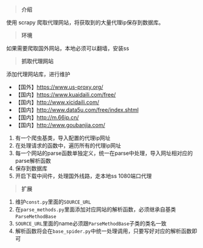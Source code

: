 > **介绍**

使用 scrapy 爬取代理网站，将获取到的大量代理ip保存到数据库。

> **环境**

如果需要爬取国外网站，本地必须可以翻墙，安装ss

> **抓取代理网站**

添加代理网站库，进行维护
* 【国外】https://www.us-proxy.org/
* 【国内】https://www.kuaidaili.com/free/
* 【国内】http://www.xicidaili.com/
* 【国内】http://www.data5u.com/free/index.shtml
* 【国内】http://m.66ip.cn/
* 【国内】http://www.goubanjia.com/

1. 有一个爬虫基类，导入配置的代理ip网址
2. 在处理请求的函数中，遍历所有的代理ip网址
3. 每一个网站的parse函数单独定义，统一在parse中处理，导入网址相对应的parse解析函数
4. 保存到数据库
5. 开启下载中间件，处理国外线路，走本地ss 1080端口代理

> **扩展**

1. 维护`const.py`里面的`SOURCE_URL`
2. 在`parse_methods.py`里面添加对应网站的解析函数，必须继承自基类`ParseMethodBase`
3. `SOURCE_URL`里面的name必须跟`ParseMethodBase`子类的类名一致
4. 解析函数将会在`base_spider.py`中统一处理调用，只要写好对应的解析函数即可
